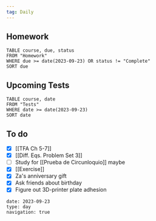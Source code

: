 ```yaml
---
tag: Daily
---
```

## Homework
```dataview
TABLE course, due, status
FROM "Homework" 
WHERE due >= date(2023-09-23) OR status != "Complete"
SORT due
```
## Upcoming Tests
```dataview
TABLE course, date
FROM "Tests" 
WHERE date >= date(2023-09-23)
SORT date
```
## To do
- [x] [[TFA Ch 5-7]]
- [x] [[Diff. Eqs. Problem Set 3]]
- [ ] Study for [[Prueba de Circunloquio]] maybe
- [x] [[Exercise]]
- [x] Za's anniversary gift
- [x] Ask friends about birthday
- [x] Figure out 3D-printer plate adhesion

```gEvent
date: 2023-09-23
type: day
navigation: true
```